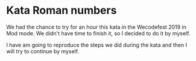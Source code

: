 # Kata Roman numbers

We had the chance to try for an hour this kata in the Wecodefest 2019 in Mod mode.
We didn't have time to finish it, so I decided to do it by myself.

I have am going to reproduce the steps we did during the kata and then I will try to continue by
myself. 
